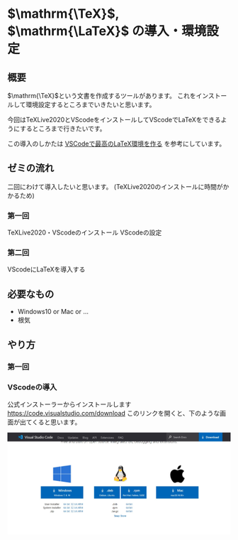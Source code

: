 # $\mathrm{\TeX}$, $\mathrm{\LaTeX}$ の導入・環境設定

## 概要
$\mathrm{\TeX}$という文書を作成するツールがあります。
これをインストールして環境設定するところまでいきたいと思います。

今回はTeXLive2020とVScodeをインストールしてVScodeでLaTeXをできるようにするところまで行きたいです。

この導入のしかたは [VSCodeで最高のLaTeX環境を作る](https://qiita.com/Gandats/items/d7718f12d71e688f3573) を参考にしています。

## ゼミの流れ
二回にわけて導入したいと思います。
(TeXLive2020のインストールに時間がかかるため)
### 第一回
TeXLive2020・VScodeのインストール
VScodeの設定
### 第二回
VScodeにLaTeXを導入する

## 必要なもの
- Windows10 or Mac or ...
- 根気

## やり方
### 第一回
### VScodeの導入
公式インストーラーからインストールします
https://code.visualstudio.com/download
このリンクを開くと、下のような画面が出てくると思います。

![original image](VScode1.jpg)

